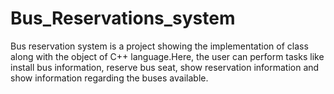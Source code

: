 # Bus_Reservations_system
Bus reservation system is a project showing the implementation of class along with the object of C++ language.Here, the user can perform tasks like install bus information, reserve bus seat, show reservation information and show information regarding the buses available. 
